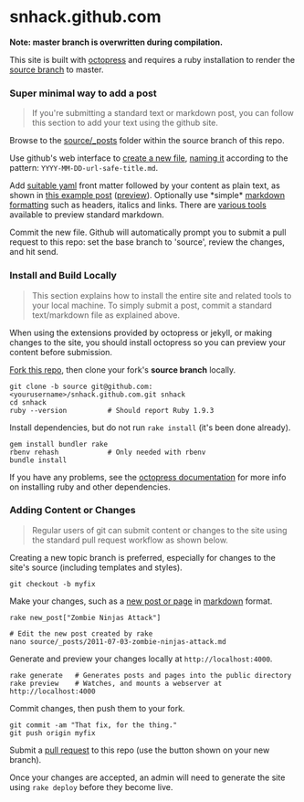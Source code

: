 snhack.github.com
=================

__Note:  master branch is overwritten during compilation.__

This site is built with [octopress] and requires a ruby installation to render the [source branch] to master.

[octopress]: http://octopress.org/docs
[octopress documentation]: http://octopress.org/docs/setup/
[source branch]: https://github.com/snhack/snhack.github.com/tree/source
[fork this repo]: https://github.com/snhack/snhack.github.com/fork_select
[pull request]: https://github.com/snhack/snhack.github.com/pulls

### Super minimal way to add a post

> If you're submitting a standard text or markdown post, you can follow this section to add your text using the github site.

Browse to the [source/_posts] folder within the source branch of this repo.

[source/_posts]: https://github.com/snhack/snhack.github.com/tree/source/source/_posts

Use github's web interface to [create a new file], [naming it] according to the pattern: ``YYYY-MM-DD-url-safe-title.md``.

[create a new file]: https://github.com/blog/1327-creating-files-on-github
[naming it]: https://github.com/blog/1436-moving-and-renaming-files-on-github

Add [suitable yaml] front matter followed by your content as plain text, as shown in [this example post] \([preview]).  Optionally use \*simple\* [markdown formatting] such as headers, italics and links.  There are [various tools] available to preview standard markdown.

[this example post]: https://raw.github.com/snhack/snhack.github.com/source/source/_posts/_examples/2012-11-06-example-post.md
[preview]: https://github.com/snhack/snhack.github.com/blob/source/source/_posts/_examples/2012-11-06-example-post.md

Commit the new file.  Github will automatically prompt you to submit a pull request to this repo: set the base branch to 'source', review the changes, and hit send.

[suitable yaml]: http://octopress.org/docs/blogging
[markdown formatting]: http://daringfireball.net/projects/markdown/basics
[various tools]: http://daringfireball.net/projects/markdown/dingus



### Install and Build Locally

> This section explains how to install the entire site and related tools to your local machine.
> To simply submit a post, commit a standard text/markdown file as explained above.

When using the extensions provided by octopress or jekyll, or making changes to the site, you should install octopress so you can preview your content before submission.

[Fork this repo], then clone your fork's **source branch** locally.

	git clone -b source git@github.com:<yourusername>/snhack.github.com.git snhack
	cd snhack
	ruby --version  		# Should report Ruby 1.9.3


Install dependencies, but do not run ``rake install`` (it's been done already).

	gem install bundler rake
	rbenv rehash			# Only needed with rbenv
	bundle install

If you have any problems, see the [octopress documentation] for more info on installing ruby and other dependencies.



### Adding Content or Changes

> Regular users of git can submit content or changes to the site using the standard pull request workflow as shown below.

Creating a new topic branch is preferred, especially for changes to the site's source (including templates and styles).

	git checkout -b myfix

Make your changes, such as a [new post or page] in [markdown] format.

	rake new_post["Zombie Ninjas Attack"]

	# Edit the new post created by rake
	nano source/_posts/2011-07-03-zombie-ninjas-attack.md

[new post or page]: http://octopress.org/docs/blogging
[markdown]: http://daringfireball.net/projects/markdown


Generate and preview your changes locally at ``http://localhost:4000``.

	rake generate   # Generates posts and pages into the public directory
	rake preview	# Watches, and mounts a webserver at http://localhost:4000


Commit changes, then push them to your fork.

	git commit -am "That fix, for the thing."
	git push origin myfix

Submit a [pull request] to this repo (use the button shown on your new branch).

Once your changes are accepted, an admin will need to generate the site using ``rake deploy`` before they become live.
